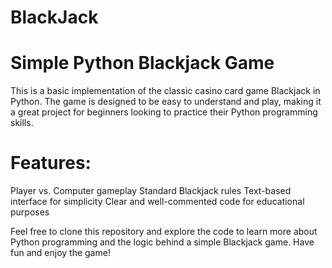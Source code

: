 # BlackJack

# Simple Python Blackjack Game

This is a basic implementation of the classic casino card game Blackjack in Python. The game is designed to be easy to understand and play, making it a great project for beginners looking to practice their Python programming skills.

# Features:

Player vs. Computer gameplay
Standard Blackjack rules
Text-based interface for simplicity
Clear and well-commented code for educational purposes

Feel free to clone this repository and explore the code to learn more about Python programming and the logic behind a simple Blackjack game. Have fun and enjoy the game!
